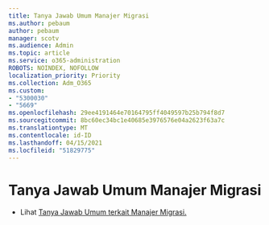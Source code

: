 ```yaml
---
title: Tanya Jawab Umum Manajer Migrasi
ms.author: pebaum
author: pebaum
manager: scotv
ms.audience: Admin
ms.topic: article
ms.service: o365-administration
ROBOTS: NOINDEX, NOFOLLOW
localization_priority: Priority
ms.collection: Adm_O365
ms.custom:
- "5300030"
- "5669"
ms.openlocfilehash: 29ee4191464e70164795ff4049597b25b794f8d7
ms.sourcegitcommit: 8bc60ec34bc1e40685e3976576e04a2623f63a7c
ms.translationtype: MT
ms.contentlocale: id-ID
ms.lasthandoff: 04/15/2021
ms.locfileid: "51829775"
---
```

# <a name="migration-manager-faq"></a>Tanya Jawab Umum Manajer Migrasi

- Lihat [Tanya Jawab Umum terkait Manajer Migrasi.](https://docs.microsoft.com/sharepointmigration/mm-faqs)
